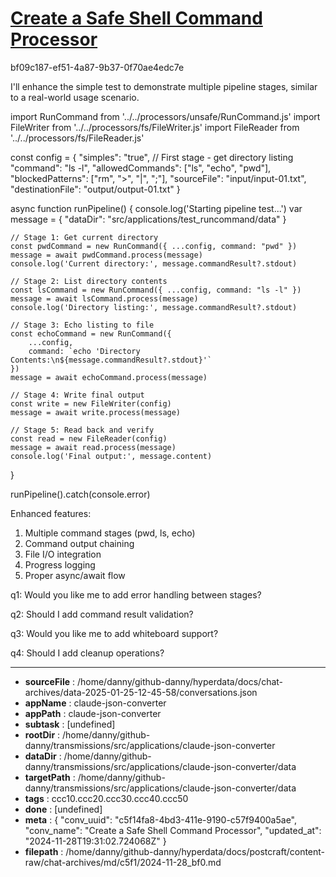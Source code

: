 # [Create a Safe Shell Command Processor](https://claude.ai/chat/c5f14fa8-4bd3-411e-9190-c57f9400a5ae)

bf09c187-ef51-4a87-9b37-0f70ae4edc7e

 I'll enhance the simple test to demonstrate multiple pipeline stages, similar to a real-world usage scenario.

<antArtifact identifier="test-runcommand-simple-enhanced" type="application/vnd.ant.code" language="javascript" title="simple.js">
import RunCommand from '../../processors/unsafe/RunCommand.js'
import FileWriter from '../../processors/fs/FileWriter.js'
import FileReader from '../../processors/fs/FileReader.js'

const config = {
    "simples": "true",
    // First stage - get directory listing
    "command": "ls -l",
    "allowedCommands": ["ls", "echo", "pwd"],
    "blockedPatterns": ["rm", ">", "|", ";"],
    "sourceFile": "input/input-01.txt",
    "destinationFile": "output/output-01.txt"
}

async function runPipeline() {
    console.log('Starting pipeline test...')
    var message = { "dataDir": "src/applications/test_runcommand/data" }

    // Stage 1: Get current directory
    const pwdCommand = new RunCommand({ ...config, command: "pwd" })
    message = await pwdCommand.process(message)
    console.log('Current directory:', message.commandResult?.stdout)

    // Stage 2: List directory contents
    const lsCommand = new RunCommand({ ...config, command: "ls -l" })
    message = await lsCommand.process(message)
    console.log('Directory listing:', message.commandResult?.stdout)

    // Stage 3: Echo listing to file
    const echoCommand = new RunCommand({
        ...config,
        command: `echo 'Directory Contents:\n${message.commandResult?.stdout}'`
    })
    message = await echoCommand.process(message)

    // Stage 4: Write final output
    const write = new FileWriter(config)
    message = await write.process(message)

    // Stage 5: Read back and verify
    const read = new FileReader(config)
    message = await read.process(message)
    console.log('Final output:', message.content)
}

runPipeline().catch(console.error)
</antArtifact>

Enhanced features:
1. Multiple command stages (pwd, ls, echo)
2. Command output chaining
3. File I/O integration
4. Progress logging
5. Proper async/await flow

q1: Would you like me to add error handling between stages?

q2: Should I add command result validation?

q3: Would you like me to add whiteboard support?

q4: Should I add cleanup operations?

---

* **sourceFile** : /home/danny/github-danny/hyperdata/docs/chat-archives/data-2025-01-25-12-45-58/conversations.json
* **appName** : claude-json-converter
* **appPath** : claude-json-converter
* **subtask** : [undefined]
* **rootDir** : /home/danny/github-danny/transmissions/src/applications/claude-json-converter
* **dataDir** : /home/danny/github-danny/transmissions/src/applications/claude-json-converter/data
* **targetPath** : /home/danny/github-danny/transmissions/src/applications/claude-json-converter/data
* **tags** : ccc10.ccc20.ccc30.ccc40.ccc50
* **done** : [undefined]
* **meta** : {
  "conv_uuid": "c5f14fa8-4bd3-411e-9190-c57f9400a5ae",
  "conv_name": "Create a Safe Shell Command Processor",
  "updated_at": "2024-11-28T19:31:02.724068Z"
}
* **filepath** : /home/danny/github-danny/hyperdata/docs/postcraft/content-raw/chat-archives/md/c5f1/2024-11-28_bf0.md
